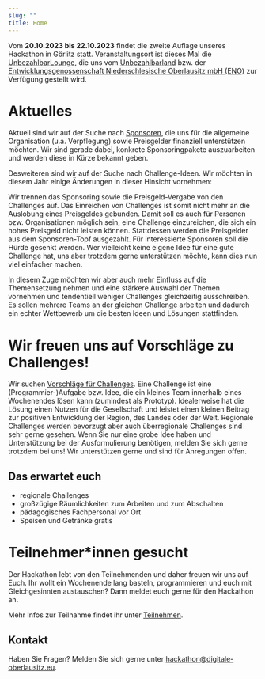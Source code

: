 ```yaml
---
slug: ""
title: Home
---
```


Vom **20.10.2023 bis 22.10.2023** findet die zweite Auflage unseres Hackathon in Görlitz statt. Veranstaltungsort ist
dieses Mal die [UnbezahlbarLounge](https://unbezahlbar.land/unbezahlbarlounge), die uns vom
[Unbezahlbarland](https://unbezahlbar.land/) bzw. der
[Entwicklungsgenossenschaft Niederschlesische Oberlausitz mbH (ENO)](https://wirtschaft-goerlitz.de/) zur Verfügung
gestellt wird.

# Aktuelles

Aktuell sind wir auf der Suche nach [Sponsoren](/sponsoring), die uns für die allgemeine Organisation (u.a. Verpflegung)
sowie Preisgelder finanziell unterstützen möchten. Wir sind gerade dabei, konkrete Sponsoringpakete auszuarbeiten und
werden diese in Kürze bekannt geben.

Desweiteren sind wir auf der Suche nach Challenge-Ideen. Wir möchten in diesem Jahr einige Änderungen in dieser Hinsicht
vornehmen:

Wir trennen das Sponsoring sowie die Preisgeld-Vergabe von den Challenges auf. Das Einreichen von Challenges ist somit
nicht mehr an die Auslobung eines Preisgeldes gebunden. Damit soll es auch für Personen bzw. Organisationen möglich
sein, eine Challenge einzureichen, die sich ein hohes Preisgeld nicht leisten können. Stattdessen werden die Preisgelder
aus dem Sponsoren-Topf ausgezahlt. Für interessierte Sponsoren soll die Hürde gesenkt werden. Wer vielleicht keine
eigene Idee für eine gute Challenge hat, uns aber trotzdem gerne unterstützen möchte, kann dies nun viel einfacher
machen.

In diesem Zuge möchten wir aber auch mehr Einfluss auf die Themensetzung nehmen und eine stärkere Auswahl der Themen
vornehmen und tendentiell weniger Challenges gleichzeitig ausschreiben. Es sollen mehrere Teams an der gleichen
Challenge arbeiten und dadurch ein echter Wettbewerb um die besten Ideen und Lösungen stattfinden.

# Wir freuen uns auf Vorschläge zu Challenges!

Wir suchen [Vorschläge für Challenges](/challenges). Eine Challenge ist eine (Programmier-)Aufgabe bzw. Idee, die ein
kleines Team innerhalb eines Wochenendes lösen kann (zumindest als Prototyp). Idealerweise hat die Lösung einen Nutzen
für die Gesellschaft und leistet einen kleinen Beitrag zur positiven Entwicklung der Region, des Landes oder der Welt.
Regionale Challenges werden bevorzugt aber auch überregionale Challenges sind sehr gerne gesehen. Wenn Sie nur eine
grobe Idee haben und Unterstützung bei der Ausformulierung benötigen, melden Sie sich gerne trotzdem bei uns! Wir
unterstützen gerne und sind für Anregungen offen.

## Das erwartet euch

-   regionale Challenges
-   großzügige Räumlichkeiten zum Arbeiten und zum Abschalten
-   pädagogisches Fachpersonal vor Ort
-   Speisen und Getränke gratis

# Teilnehmer\*innen gesucht

Der Hackathon lebt von den Teilnehmenden und daher freuen wir uns auf Euch. Ihr wollt ein Wochenende lang basteln,
programmieren und euch mit Gleichgesinnten austauschen? Dann meldet euch gerne für den Hackathon an.

Mehr Infos zur Teilnahme findet ihr unter [Teilnehmen](/participate).

## Kontakt

Haben Sie Fragen? Melden Sie sich gerne unter
[hackathon@digitale-oberlausitz.eu](mailto:hackathon@digitale-oberlausitz.eu).
